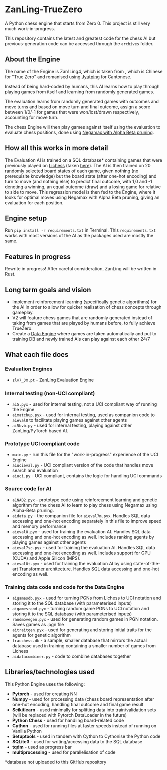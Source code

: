 # ZanLing-TrueZero
A Python chess engine that starts from Zero 0. This project is still very much work-in-progress.

This repository contains the latest and greatest code for the chess AI but previous-generation code can be accessed through the `archives` folder.

## About the Engine 
The name of the Engine is Zan1Ling4, which is taken from , which is Chinese for "True Zero" and romanised using [Jyutping](https://en.wikipedia.org/wiki/Jyutping) for Cantonese.

Instead of being hard-coded by humans, this AI learns how to play through playing games from itself and learning from randomly generated games. 

The evaluation learns from randomly generated games with outcomes and move turns and based on move turn and final outcome, assign a score between 1/0/-1 for games that were won/lost/drawn respectively, accounting for move turn.

The chess Engine will then play games against itself using the evaluation to evaluate chess positions, done using [Negamax with Alpha Beta pruning](https://en.wikipedia.org/wiki/Negamax#Negamax_with_alpha_beta_pruning).

## How all this works in more detail 
The Evaluation AI is trained on a SQL database* containing games that were previously played on [Lichess](lichess.com) (taken [here](https://database.lichess.org/)). The AI is then trained on 20 randomly selected board states of each game, given nothing (no prerequisite knowledge) but the board state (after one-hot encoding) and turn to move (and nothing else) to predict final outcome, with 1,0 and -1 denoting a winning, an equal outcome (draw) and a losing game for relative to side to move. This regression model is then fed to the Engine, where it looks for optimal moves using Negamax with Alpha Beta pruning, giving an evaluation for each position.

## Engine setup
Run ```pip install -r requirements.txt``` in Terminal. This `requirements.txt` works with most versions of the AI as the packages used are mostly the same.

## Features in progress
Rewrite in progress! After careful consideration, ZanLing will be written in Rust. 

## Long term goals and vision
- Implement reinforcement learning (specifically genetic algorithms) for the AI in order to allow for quicker realisation of chess concepts through gameplay.
- V2 will feature chess games that are randomly generated instead of taking from games that are played by humans before, to fully achieve TrueZero.
- Create a [Data Engine](https://www.youtube.com/watch?v=zPH5O8hRfMA) where games are taken automatically and put to training DB and newly trained AIs can play against each other 24/7

## What each file does
### Evaluation Engines
- `zlv7_3m.pt` - ZanLing Evaluation Engine
### Internal testing (non-UCI compliant)
- `ai5.pyx` - used for internal testing, not a UCI compliant way of running the Engine
- `aimatchup.pyx` - used for internal testing, used as companion code to `aieval8` to facilitate playing games against other agents
- `ai5bvb.py` - used for internal testing, playing against other ZanLing/PyTorch based AI. 
### Prototype UCI compliant code
- `main.py` - run this file for the "work-in-progress" experience of the UCI Engine 
- `aiucieval.py` - UCI compliant version of the code that handles move search and evaluation
- `aiuci.py` - UCI compliant, contains the logic for handling UCI commands
### Source code for AI
- `a1NAB2.pyx` - prototype code using reinforcement learning and genetic algorithm for the chess AI to learn to play chess using Negamax using Alpha-Beta pruning. 
- `aidata.py` - the companion file for `aieval7m.pyx`. Handles SQL data accessing and one-hot encoding separately in this file to improve speed and memory performance
- `aieval8.pyx` - used for training the evaluation AI. Handles SQL data accessing and one-hot encoding as well. Includes ranking agents by playing games against other agents
- `aieval7sc.pyx` - used for training the evaluation AI. Handles SQL data accessing and one-hot encoding as well. Includes support for GPU (CUDA) and Apple Silicon (MPS).
- `aieval8t.pyx` - used for training the evaluation AI by using state-of-the-art [Transformer architecture](https://en.wikipedia.org/wiki/Transformer_(machine_learning_model)). Handles SQL data accessing and one-hot encoding as well.
### Training data code and code for the Data Engine
- `aigamesdb.pyx` - used for turning PGNs from Lichess to UCI notation and storing it to the SQL database (with parameterised inputs)
- `aigamesrand.pyx` - turning random game PGNs to UCI notation and storing it to the SQL database (with parameterised inputs)
- `randmovegen.pyx` - used for generating random games in PGN notation. Saves games as .pgn file
- `aitraitgen.pyx` - used for generating and storing initial traits for the agents for genetic algorithm
- `fracchess.db` - a sample, smaller database that mirrors the actual database used in training containing a smaller number of games from Lichess
- `aidatacombiner.py` - code to combine databases together

## Libraries/technologies used 
This Python Engine uses the following:
- **Pytorch** - used for creating NN
- **Numpy** - used for processing data (chess board representation after one-hot encoding, handling final outcome and final game  result
- **Scikitlearn** - used minimally for splitting data into train/validation sets (will be replaced with Pytorch DataLoader in the future)
- **Python Chess** - used for handling board-related code
- **Cython** - used for running files at faster speeds instead of running on Vanilla Python 
- **Setuptools** - used in tandem with Cython to Cythonise the Python code
- **SQLite3** - used for writing/accessing data to the SQL database
- **tqdm** - used as progress bar 
- **multiprocessing** - used for parallelisation of code

*database not uploaded to this GitHub repository


